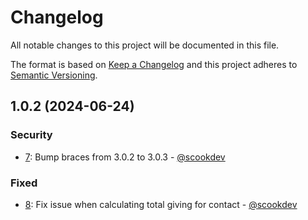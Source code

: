 # Changelog

All notable changes to this project will be documented in this file.

The format is based on [Keep a Changelog](http://keepachangelog.com/en/1.0.0/)
and this project adheres to [Semantic Versioning](http://semver.org/spec/v2.0.0.html).

## 1.0.2 (2024-06-24)

### Security

- [7](https://github.com/scookdev/virtuous-node/pull/7): Bump braces from 3.0.2 to 3.0.3 - [@scookdev](https://github.com/scookdev)

### Fixed

- [8](https://github.com/scookdev/virtuous-node/pull/8): Fix issue when calculating total giving for contact - [@scookdev](https://github.com/scookdev)

